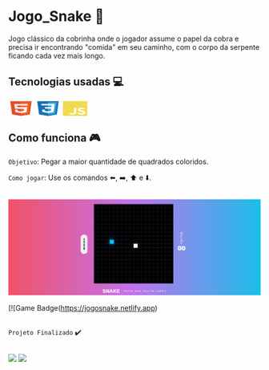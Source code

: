 # Jogo_Snake :snake:
Jogo clássico da cobrinha onde o jogador assume o papel da cobra e precisa ir encontrando "comida" em seu caminho, com o corpo da serpente ficando cada vez mais longo. 

## Tecnologias usadas :computer:
<div style="display: inline_block">
 <img align="center" alt="Lops-HTML" height="30" width="50" src="https://raw.githubusercontent.com/devicons/devicon/master/icons/html5/html5-original.svg">
 <img align="center" alt="Lops-CSS" height="30" width="50" src="https://raw.githubusercontent.com/devicons/devicon/master/icons/css3/css3-original.svg">
 <img align="center" alt="Lops-Js" height="30" width="50" src="https://raw.githubusercontent.com/devicons/devicon/master/icons/javascript/javascript-plain.svg">
</div> 
 
## Como funciona :video_game: 
`Objetivo`: Pegar a maior quantidade de quadrados coloridos.

`Como jogar`: Use os comandos :arrow_left:, :arrow_right:, :arrow_up:	e :arrow_down:.

##
<p align="center">
  <img src="https://github.com/TalitaLops/Jogo_Snake/blob/main/images/Capturar.PNG?raw=true"
</p>
 
 [![Game Badge(https://jogosnake.netlify.app)
 ##
   `Projeto Finalizado` :heavy_check_mark: 
 ##
  <div>
  <a href = "mailto:talitalopessilva.2020@gmail.com"><img src="https://img.shields.io/badge/-Gmail-%23333?style=for-the-badge&logo=gmail&logoColor=white" target="_blank"></a>
  <a href="https://www.linkedin.com/in/talita--lopes/" target="_blank"><img src="https://img.shields.io/badge/-LinkedIn-%230077B5?style=for-the-badge&logo=linkedin&logoColor=white" target="_blank"></a> 
  </div>
